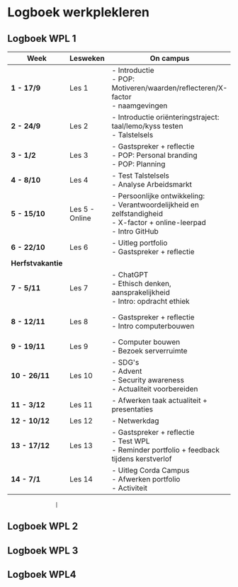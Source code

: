# Logboek werkplekleren

## Logboek WPL 1

| **Week**          | **Lesweken**            | **On campus**                                                                                                   | **Zelfstudie**                           |
|--------------------|-------------------------|------------------------------------------------------------------------------------------------------------------|------------------------------------------|
| **1 - 17/9**  | Les 1                  | - Introductie <br> - POP: Motiveren/waarden/reflecteren/X-factor <br> - naamgevingen                            | Taak: reflecteren                        |
| **2 - 24/9**  | Les 2                  | - Introductie oriënteringstraject: taal/lemo/kyss testen <br> - Talstelsels                                     | Testen oriënteringstraject invullen      |
| **3 - 1/2**   | Les 3                  | - Gastspreker + reflectie <br> - POP: Personal branding <br> - POP: Planning                                    | Taak: planning                           |
| **4 - 8/10**  | Les 4                  | - Test Talstelsels <br> - Analyse Arbeidsmarkt                                                                 | Taak: carrièrekompas                     |
| **5 - 15/10** | Les 5 - Online         | - Persoonlijke ontwikkeling: <br>   - Verantwoordelijkheid en zelfstandigheid <br>   - X-factor + online-leerpad <br> - Intro GitHub | Taak: intro to GitHub                    |
| **6 - 22/10** | Les 6                  | - Uitleg portfolio <br> - Gastspreker + reflectie                                                              | Taak: aanmaken portfolio                 |
| **Herfstvakantie**|                         |                                                                                                                 |                                          |
| **7 - 5/11**  | Les 7                  | - ChatGPT <br> - Ethisch denken, aansprakelijkheid <br> - Intro: opdracht ethiek                                | Taak: Ethiek                             |
| **8 - 12/11** | Les 8                  | - Gastspreker + reflectie <br> - Intro computerbouwen                                                          | Taak: voorbereiden computerbouwen        |
| **9 - 19/11** | Les 9                  | - Computer bouwen <br> - Bezoek serverruimte                                                                   | Taak: afwerken computerbouwen            |
| **10 - 26/11**| Les 10                 | - SDG's <br> - Advent <br> - Security awareness <br> - Actualiteit voorbereiden                                | Taak: voorbereiden actualiteit           |
| **11 - 3/12** | Les 11                 | - Afwerken taak actualiteit + presentaties                                                                     | Presentatie Actualiteit                  |
| **12 - 10/12**| Les 12                 | - Netwerkdag                                                                                                   | Taak: netwerken                          |
| **13 - 17/12**| Les 13                 | - Gastspreker + reflectie <br> - Test WPL <br> - Reminder portfolio + feedback tijdens kerstverlof             |                                          |
| **14 - 7/1**  | Les 14                 | - Uitleg Corda Campus <br> - Afwerken portfolio <br> - Activiteit                                              | Deadline portfolio                       |

                   |

## Logboek WPL 2

## Logboek WPL 3

## Logboek WPL4
